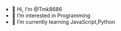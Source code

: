 - 👋 Hi, I’m @Tmk8686
- 👀 I’m interested in Programming
- 🌱 I’m currently learning JavaScript,Python

<!---
Tmk8686/Tmk8686 is a ✨ special ✨ repository because its `README.md` (this file) appears on your GitHub profile.
You can click the Preview link to take a look at your changes.
--->
